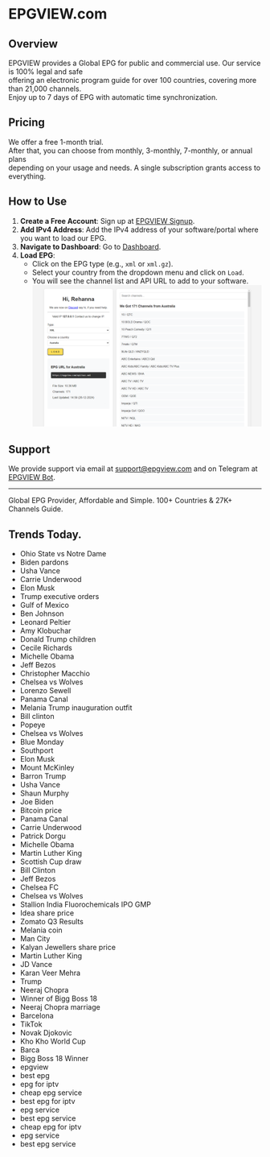 # EPGVIEW.com



## Overview
EPGVIEW provides a Global EPG for public and commercial use. Our service is 100% legal and safe\
offering an electronic program guide for over 100 countries, covering more than 21,000 channels.\
Enjoy up to 7 days of EPG with automatic time synchronization.

## Pricing
We offer a free 1-month trial. \
After that, you can choose from monthly, 3-monthly, 7-monthly, or annual plans \
depending on your usage and needs. A single subscription grants access to everything.

## How to Use
1. **Create a Free Account**: Sign up at [EPGVIEW Signup](https://epgview.com/signup.php).
2. **Add IPv4 Address**: Add the IPv4 address of your software/portal where you want to load our EPG.
3. **Navigate to Dashboard**: Go to [Dashboard](https://epgview.com/dashboard.php).
4. **Load EPG**:
   - Click on the EPG type (e.g., `xml` or `xml.gz`).
   - Select your country from the dropdown menu and click on `Load`.
   - You will see the channel list and API URL to add to your software.
![EPGVIEW](img/dashboard.png)
## Support
We provide support via email at [support@epgview.com](mailto:support@epgview.com) and on Telegram at [EPGVIEW Bot](https://t.me/epgview_bot).

---

Global EPG Provider, Affordable and Simple. 100+ Countries & 27K+ Channels Guide.

## Trends Today.

- Ohio State vs Notre Dame
- Biden pardons
- Usha Vance
- Carrie Underwood
- Elon Musk
- Trump executive orders
- Gulf of Mexico
- Ben Johnson
- Leonard Peltier
- Amy Klobuchar
- Donald Trump children
- Cecile Richards
- Michelle Obama
- Jeff Bezos
- Christopher Macchio
- Chelsea vs Wolves
- Lorenzo Sewell
- Panama Canal
- Melania Trump inauguration outfit
- Bill clinton
- Popeye
- Chelsea vs Wolves
- Blue Monday
- Southport
- Elon Musk
- Mount McKinley
- Barron Trump
- Usha Vance
- Shaun Murphy
- Joe Biden
- Bitcoin price
- Panama Canal
- Carrie Underwood
- Patrick Dorgu
- Michelle Obama
- Martin Luther King
- Scottish Cup draw
- Bill Clinton
- Jeff Bezos
- Chelsea FC
- Chelsea vs Wolves
- Stallion India Fluorochemicals IPO GMP
- Idea share price
- Zomato Q3 Results
- Melania coin
- Man City
- Kalyan Jewellers share price
- Martin Luther King
- JD Vance
- Karan Veer Mehra
- Trump
- Neeraj Chopra
- Winner of Bigg Boss 18
- Neeraj Chopra marriage
- Barcelona
- TikTok
- Novak Djokovic
- Kho Kho World Cup
- Barca
- Bigg Boss 18 Winner
- epgview
- best epg
- epg for iptv
- cheap epg service
- best epg for iptv
- epg service
- best epg service
- cheap epg for iptv
- epg service
- best epg service
